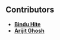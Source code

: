 
## Contributors
* <a href="https://www.linkedin.com/in/bindu-hite-46890a193/" target="_blank"><b>Bindu Hite</b></a>
* <a href="https://www.linkedin.com/in/rancho2002/" target="_blank"><b>Arijit Ghosh</b></a>

